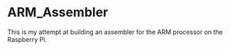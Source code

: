 ARM_Assembler
=============

This is my attempt at building an assembler for the ARM processor on the Raspberry Pi.
